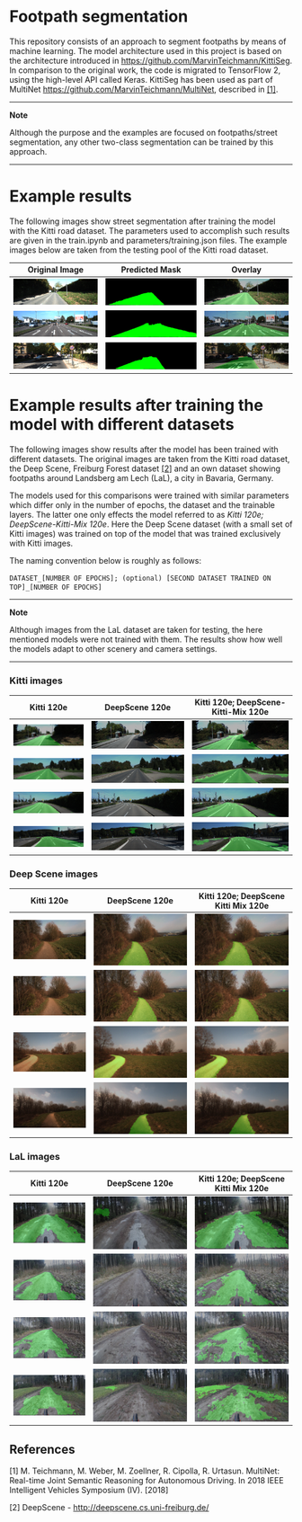 # Footpath segmentation

This repository consists of an approach to segment footpaths by means of 
machine learning. The model architecture used in this project is based on the
architecture introduced in https://github.com/MarvinTeichmann/KittiSeg.
In comparison to the original work, the code is migrated to TensorFlow 2,
using the high-level API called Keras. KittiSeg has been used as part of
MultiNet https://github.com/MarvinTeichmann/MultiNet, described in [[1]](#1).

---
**Note**

Although the purpose and the examples are focused on footpaths/street 
segmentation, any other two-class segmentation can be trained by this approach.

---

# Example results

The following images show street segmentation after training the model with
the Kitti road dataset. The parameters used to accomplish such results are 
given in the train.ipynb and parameters/training.json files. The example images
below are taken from the testing pool of the Kitti road dataset. 

Original Image             |  Predicted Mask           |  Overlay
:-------------------------:|:-------------------------:|:-------------------------:
![](./data/examples/um_000020.png) | ![](./data/examples/um_000020_pmask.png) | ![](./data/examples/um_000020_overlay.png)
![](./data/examples/umm_000058.png) | ![](./data/examples/umm_000058_pmask.png) | ![](./data/examples/umm_000058_overlay.png)
![](./data/examples/uu_000088.png) | ![](./data/examples/uu_000088_pmask.png) | ![](./data/examples/uu_000088_overlay.png)

# Example results after training the model with different datasets

The following images show results after the model has been trained with
different datasets. The original images are taken from the Kitti road dataset,
the Deep Scene, Freiburg Forest dataset [[2]](#2) and an own dataset showing footpaths 
around Landsberg am Lech (LaL), a city in Bavaria, Germany.

The models used for this comparisons were trained with similar parameters
which differ only in the number of epochs, the dataset and the trainable layers.
The latter one only effects the model referred to as _Kitti 120e; DeepScene-Kitti-Mix 120e_. 
Here the Deep Scene dataset (with a small set of Kitti images) was trained on 
top of the model that was trained exclusively with Kitti images.

The naming convention below is roughly as follows: 
```
DATASET_[NUMBER OF EPOCHS]; (optional) [SECOND DATASET TRAINED ON TOP]_[NUMBER OF EPOCHS]
```

---
**Note**

Although images from the LaL dataset are taken for testing, the here mentioned 
models were not trained with them. The results show how well the models adapt
to other scenery and camera settings.

---


### Kitti images

Kitti 120e           |  DeepScene 120e           |  Kitti 120e; DeepScene-Kitti-Mix 120e
:-------------------------:|:-------------------------:|:-------------------------:
![](./data/examples/comparison/kitti-120e/0-0.png) | ![](./data/examples/comparison/ds-120e/0-0.png) | ![](./data/examples/comparison/kitti-120e-kitti-ds-mix-120e/0-0.png) 
![](./data/examples/comparison/kitti-120e/0-1.png) | ![](./data/examples/comparison/ds-120e/0-1.png) | ![](./data/examples/comparison/kitti-120e-kitti-ds-mix-120e/0-1.png)
![](./data/examples/comparison/kitti-120e/0-2.png) | ![](./data/examples/comparison/ds-120e/0-2.png) | ![](./data/examples/comparison/kitti-120e-kitti-ds-mix-120e/0-2.png)
![](./data/examples/comparison/kitti-120e/0-3.png) | ![](./data/examples/comparison/ds-120e/0-3.png) | ![](./data/examples/comparison/kitti-120e-kitti-ds-mix-120e/0-3.png)

### Deep Scene images

Kitti 120e           |  DeepScene 120e           |  Kitti 120e; DeepScene Kitti Mix 120e
:-------------------------:|:-------------------------:|:-------------------------:
![](./data/examples/comparison/kitti-120e/1-0.png) | ![](./data/examples/comparison/ds-120e/1-0.png) | ![](./data/examples/comparison/kitti-120e-kitti-ds-mix-120e/1-0.png)
![](./data/examples/comparison/kitti-120e/1-1.png) | ![](./data/examples/comparison/ds-120e/1-1.png) | ![](./data/examples/comparison/kitti-120e-kitti-ds-mix-120e/1-1.png)
![](./data/examples/comparison/kitti-120e/1-2.png) | ![](./data/examples/comparison/ds-120e/1-2.png) | ![](./data/examples/comparison/kitti-120e-kitti-ds-mix-120e/1-2.png)
![](./data/examples/comparison/kitti-120e/1-3.png) | ![](./data/examples/comparison/ds-120e/1-3.png) | ![](./data/examples/comparison/kitti-120e-kitti-ds-mix-120e/1-3.png)

### LaL images

Kitti 120e           |  DeepScene 120e           |  Kitti 120e; DeepScene Kitti Mix 120e
:-------------------------:|:-------------------------:|:-------------------------:
![](./data/examples/comparison/kitti-120e/2-0.png) | ![](./data/examples/comparison/ds-120e/2-0.png) | ![](./data/examples/comparison/kitti-120e-kitti-ds-mix-120e/2-0.png)
![](./data/examples/comparison/kitti-120e/2-1.png) | ![](./data/examples/comparison/ds-120e/2-1.png) | ![](./data/examples/comparison/kitti-120e-kitti-ds-mix-120e/2-1.png)
![](./data/examples/comparison/kitti-120e/2-2.png) | ![](./data/examples/comparison/ds-120e/2-2.png) | ![](./data/examples/comparison/kitti-120e-kitti-ds-mix-120e/2-2.png)
![](./data/examples/comparison/kitti-120e/2-3.png) | ![](./data/examples/comparison/ds-120e/2-3.png) | ![](./data/examples/comparison/kitti-120e-kitti-ds-mix-120e/2-3.png)



## References
<a id="1">[1]</a>
M. Teichmann, M. Weber, M. Zoellner, R. Cipolla, R. Urtasun.
MultiNet: Real-time Joint Semantic Reasoning for Autonomous Driving.
In 2018 IEEE Intelligent Vehicles Symposium (IV).
[2018]

<a id="2">[2]</a>
DeepScene - http://deepscene.cs.uni-freiburg.de/